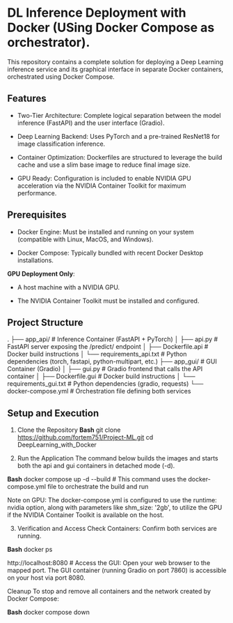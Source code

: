# DL Inference Deployment with Docker (USing Docker Compose as orchestrator).

This repository contains a complete solution for deploying a Deep Learning inference service and its graphical interface in separate Docker containers, orchestrated using Docker Compose.

## Features

- Two-Tier Architecture: Complete logical separation between the model inference (FastAPI) and the user interface (Gradio).

- Deep Learning Backend: Uses PyTorch and a pre-trained ResNet18 for image classification inference.

- Container Optimization: Dockerfiles are structured to leverage the build cache and use a slim base image to reduce final image size.

- GPU Ready: Configuration is included to enable NVIDIA GPU acceleration via the NVIDIA Container Toolkit for maximum performance.

## Prerequisites

- Docker Engine: Must be installed and running on your system (compatible with Linux, MacOS, and Windows).

- Docker Compose: Typically bundled with recent Docker Desktop installations.

**GPU Deployment Only**:

- A host machine with a NVIDIA GPU.

- The NVIDIA Container Toolkit must be installed and configured.

## Project Structure
.
├── app_api/                      # Inference Container (FastAPI + PyTorch)
│   ├── api.py                    # FastAPI server exposing the /predict/ endpoint
│   ├── Dockerfile.api            # Docker build instructions
│   └── requirements_api.txt      # Python dependencies (torch, fastapi, python-multipart, etc.)
├── app_gui/                      # GUI Container (Gradio)
│   ├── gui.py                    # Gradio frontend that calls the API container
│   ├── Dockerfile.gui            # Docker build instructions
│   └── requirements_gui.txt      # Python dependencies (gradio, requests)
└── docker-compose.yml            # Orchestration file defining both services

## Setup and Execution
1. Clone the Repository
**Bash**
git clone https://github.com/fortem751/Project-ML.git
cd DeepLearning_with_Docker

2. Run the Application
The command below builds the images and starts both the api and gui containers in detached mode (-d).

**Bash**
docker compose up -d --build # This command uses the docker-compose.yml file to orchestrate the build and run

Note on GPU: The docker-compose.yml is configured to use the runtime: nvidia option, along with parameters like shm_size: '2gb', to utilize the GPU if the NVIDIA Container Toolkit is available on the host.

3. Verification and Access
Check Containers: Confirm both services are running.

**Bash**
docker ps

http://localhost:8080 # Access the GUI: Open your web browser to the mapped port.
The GUI container (running Gradio on port 7860) is accessible on your host via port 8080.

Cleanup
To stop and remove all containers and the network created by Docker Compose:

**Bash**
docker compose down